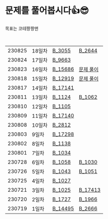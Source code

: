 # 문제를 풀어봅시다👍😎
목표는 코테짱짱맨

<br>
<table>
  <tr>
<td>230825</td><td>18일차</td><td><a href ="/here/B_3055.java" >B_3055</a></td><td><a href ="/here/B_2644.java" >B_2644</a></td>
  </tr>
  <tr>
<td>230824</td><td>17일차</td><td><a href ="/here/B_9663.java" >B_9663</a></td><td></td>
  </tr>
  <tr>
<td>230823</td><td>16일차</td><td><a href ="/here/B_15686.java" >B_15686</a></td><td><a href = "https://nebulaisme.tistory.com/82">문제 풀이</a></td>
  </tr>
<tr>
<td>230818</td><td>15일차</td><td><a href ="/here/B_12919.java" >B_12919</a></td><td><a href = "https://nebulaisme.tistory.com/78">문제 풀이</a></td>
  </tr>
<tr>
<td>230817</td><td>14일차</td><td><a href ="/here/B_17141.java" >B_17141</a></td><td></td>
  </tr>
   <tr>
<td>230811</td><td>13일차</td><td><a href ="/here/B_1124.java" >B_1124</a></td><td><a href ="/here/B_1062.java" >B_1062</a></td>
  </tr>
  <tr>
<td>230810</td><td>12일차</td><td><a href ="/here/B_1105.java" >B_1105</a></td><td></td>
  </tr>
  <tr>
<td>230809</td><td>11일차</td><td><a href ="/here/B_17140.java" >B_17140</a></td><td></td>
  </tr>
<tr>
<td>230808</td><td>10일차</td><td><a href ="/here/B_2812.java" >B_2812</a></td><td></td>
  </tr>
  <tr>
<td>230803</td><td>9일차</td><td><a href ="/here/B_17298.java" >B_17298</a></td><td></td>
  </tr>
  <tr>
<td>230802</td><td>8일차</td><td><a href ="/here/B_1138.java" > B_1138</a></td><td></td>
  </tr>
  <tr>
<td>230801</td><td>7일차</td><td><a href ="/here/B_1034.java" > B_1034</a></td><td></td>
  </tr>
  <tr>
<td>230728</td><td>6일차</td><td><a href ="/here/B_1058.java" > B_1058</a></td><td><a href ="/here/B_1030.java" > B_1030</a></td>
  </tr>
  <tr>
<td>230726</td><td>5일차</td><td><a href ="/here/B_1043_2.java" > B_1043</a></td><td><a href ="/here/B_1051.java" > B_1051</a></td>
  </tr>
  <tr>
<td>230725</td><td>4일차</td><td><a href ="/here/B_1027.java" > B_1027</a></td><td></td>
  </tr><tr>
<td>230721</td><td>3일차</td><td><a href ="/here/B_1025.java" > B_1025</a></td><td> <a href ="/here/B_17413.java" > B_17413 </a> </td>
  </tr><tr>
<td>230720</td><td>2일차</td><td><a href ="/here/B_1727.java" > B_1727 </a></td><td><a href ="/here/B_1966.java" > B_1966</a></td>
  </tr><tr>
<td>230719</td><td>1일차</td><td><a href ="/here/B_14495.java" > B_14495</a></td><td> <a href ="/here/B_2666.java" > B_2666</a></td>
  </tr>
</table>


